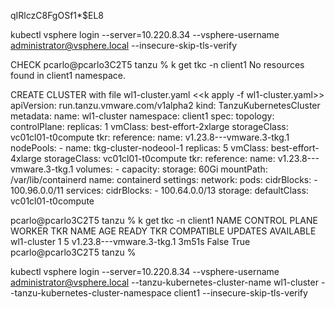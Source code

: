 qIRlczC8FgOSf1*$EL8

kubectl vsphere login --server=10.220.8.34 --vsphere-username administrator@vsphere.local --insecure-skip-tls-verify

CHECK
pcarlo@pcarlo3C2T5 tanzu % k get tkc -n client1
No resources found in client1 namespace.

CREATE CLUSTER with file wl1-cluster.yaml <<k apply -f wl1-cluster.yaml>>
apiVersion: run.tanzu.vmware.com/v1alpha2
kind: TanzuKubernetesCluster
metadata:
  name: wl1-cluster
  namespace: client1
spec:
  topology:
    controlPlane:
      replicas: 1
      vmClass: best-effort-2xlarge
      storageClass: vc01cl01-t0compute
      tkr:
        reference:
          name: v1.23.8---vmware.3-tkg.1
    nodePools:
    - name: tkg-cluster-nodeool-1
      replicas: 5
      vmClass: best-effort-4xlarge
      storageClass: vc01cl01-t0compute
      tkr:
        reference:
          name: v1.23.8---vmware.3-tkg.1
      volumes:
      - capacity:
          storage: 60Gi
        mountPath: /var/lib/containerd
        name: containerd
  settings:
    network:
      pods:
        cidrBlocks:
        - 100.96.0.0/11
      services:
        cidrBlocks:
        - 100.64.0.0/13
    storage:
      defaultClass: vc01cl01-t0compute


pcarlo@pcarlo3C2T5 tanzu % k get tkc -n client1
NAME          CONTROL PLANE   WORKER   TKR NAME                   AGE     READY   TKR COMPATIBLE   UPDATES AVAILABLE
wl1-cluster   1               5        v1.23.8---vmware.3-tkg.1   3m51s   False   True
pcarlo@pcarlo3C2T5 tanzu %

kubectl vsphere login --server=10.220.8.34 --vsphere-username administrator@vsphere.local --tanzu-kubernetes-cluster-name wl1-cluster --tanzu-kubernetes-cluster-namespace client1 --insecure-skip-tls-verify